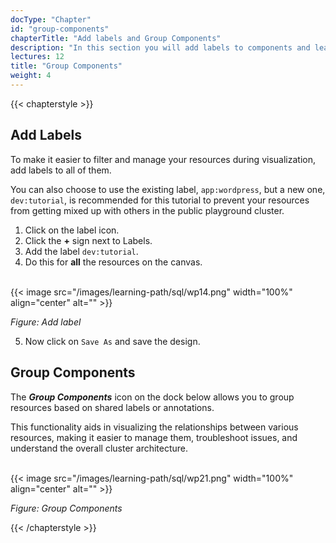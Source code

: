 ```yaml
---
docType: "Chapter"
id: "group-components"
chapterTitle: "Add labels and Group Components"
description: "In this section you will add labels to components and learn how to group them."
lectures: 12
title: "Group Components"
weight: 4
---
```


{{< chapterstyle >}}

<h2 class="chapter-sub-heading">Add Labels</h2>

To make it easier to filter and manage your resources during visualization, add labels to all of them.

You can also choose to use the existing label, `app:wordpress`, but a new one, `dev:tutorial`, is recommended for this tutorial to prevent your resources from getting mixed up with others in the public playground cluster.

1. Click on the label icon.
2. Click the **+** sign next to Labels.
3. Add the label `dev:tutorial`.
4. Do this for **all** the resources on the canvas.

<br />
{{< image src="/images/learning-path/sql/wp14.png" width="100%" align="center" alt="" >}}

_Figure: Add label_

5. Now click on `Save As` and save the design.

<h2 class="chapter-sub-heading">Group Components</h2>

The _**Group Components**_ icon on the dock below allows you to group resources based on shared labels or annotations.

This functionality aids in visualizing the relationships between various resources, making it easier to manage them, troubleshoot issues, and understand the overall cluster architecture.

<br />
{{< image src="/images/learning-path/sql/wp21.png" width="100%" align="center" alt="" >}}

_Figure: Group Components_

{{< /chapterstyle >}}
